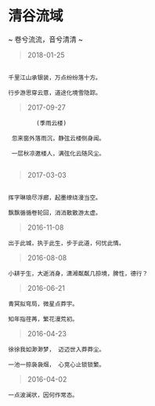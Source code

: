 # 清谷流域 

~ 卷兮流流，音兮清清 ~


> 2018-01-25

```

千里江山承银装，万点纷纷落十方。

行步游思穿云意，道途化境雪隐踪。

```



>  2017-09-27 

```
        (季雨云楼)

 忽来窗外落雨沉，静弦云楼侧身闻。
  
 一层秋凉邀楼人，满弦化云随风尘。
 
 ```


> 2017-03-03

``` 

挥字琳琅尽浮廊，起墨缭绕漫当空。

飘飘循循卷轮回，消消散散游太虚。

```


> 2016-11-08

```
出于此城，执于此生，步于此道，何忧此情。
```


> 2016-08-08

```
小耕于生，大逝消身，潇湘粼粼几掠境，脾性，德行？
```


> 2016-06-21

```
青冥拟穹局，微星点莽宇。

知年指荏苒，繁花漫荒初。
```


> 2016-04-23

```
徐徐我如渺渺梦， 迈迈世入莽莽尘。

一池一掠袅袅烟， 心竞心止锁锁繁。
```



> 2016-04-02

```
一点波澜状，因何作常态。
```
